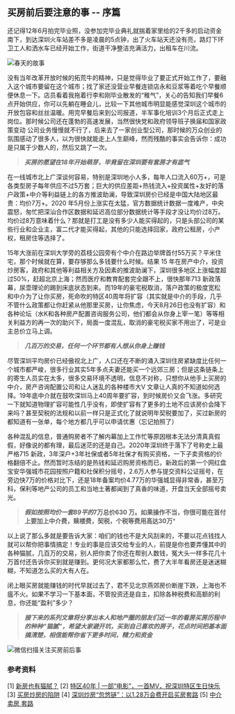 ## 买房前后要注意的事 -- 序篇

还记得12年6月拍完毕业照，没参加完毕业典礼就揣着家里给的2千多的启动资金南下，到达深圳火车站差不多是凌晨的5点钟，出了火车站天还没有亮，路灯下环卫工人和洒水车已经开始工作，街道干净整洁充满活力，出租车在川流。

 ![春天的故事](https://upload-images.jianshu.io/upload_images/2376786-109d2fd06ceefe25.png?imageMogr2/auto-orient/strip%7CimageView2/2/w/1240)


没有当年改革开放时候的拓荒牛的精神，只是觉得毕业了要正式开始工作了，要融入这个城市要留在这个城市；找了家还没营业早餐连锁店永和豆浆等着吃个早餐顺便休息一下。店员看着我拖着行李和刚毕业散发的“稚气”，关心的告知我们早餐6点开始供应，你可以先躺在睡会儿，比较一下其他城市明显能感觉深圳这个城市的开放包容和丝丝温暖。用完早餐后来到公司报道，半军事化培训3个月后正式走上岗位。那时候公司还在蓬勃的高速发展，当然很快党和政府领导班子换届和国家政策变动 公司业务慢慢就不行了，后来去了一家创业型公司，那时候的万众创业的氛围感动了很多人，以为很快就能走上人生巅峰，然而残酷的事实会告诉你：成功是只属于少数人的，然后又跳了一次。

 >***买房的愿望在18年开始萌芽，毕竟留在深圳要有套房才有底气***

在一线城市北上广深谈何容易，特别是深圳地小人多，每年人口流入60万+，可是各类型房子每年供应不过5万套；巨大的供应差距+热钱流入+投资属性+友好的落户政策+中介等利益链上的各方推波助澜，导致深圳房价已经是中国大陆地区最贵：均价7万+。2020 年5月份上涨实在太猛，官方数据统计数据一度难产，中央震怒，匆忙把深汕合作区数据和延迟高位部分数据统计等手段才没让均价过8万。均价过8万意味着什么？那就是打工是没有多少人能买得起的，只是头部公司的某些行业和企业主，富二代才能买得起，其他的只能选择回家，政府公租房，小产权，租房住等选择了。

15年大涨前在深圳大学旁的荔枝公园旁有个中介在路边举牌首付55万买？平米住宅，那个时候就在算，要存够那么多钱要什么时候。结果 15 年在房产中介，投资炒房客，政府和其他等利益相关方及因素的推波助澜下，深圳很多地区上涨幅度超过50%，赶超北京上海；然而医疗和教育配套完全跟不上，很快那年713 新政落幕，尿壶理论的踢到床底状态到来。而19年的豪宅税取消，落户政策的极度宽松和中介为了让你买房，死命吹的特区40周年将扩容（其实就是中介的手段，几乎不管什么政策都让你赶紧从他那里买房，让你焦虑，今天8月26日也没有扩容）和各种论坛（水K和各种房产配置咨询服务公司，他们都会从你身上宰一笔）等等相关利益方的再一次的助兴下，局面一度混乱，取消的豪宅税买家不用出了，可是业主总价立马上调。

>***几百万的交易，任何一个环节都有人想从你身上赚钱***

尽管深圳平均房价已经傲视北上广，人口还在不断的涌入深圳住房紧缺度比任何一个城市都严峻，很多行业其实5年多点夫妻还能买一个远郊三房；但是这条链条上的寄生人员实在太多，很多交易环境不透明，信息不对称，只想你从他手上买房的中介，房产咨询配置公司和让人迷乱的各种楼市大V 文章让人真的不知道如何选择。19年底中介就在鼓吹深圳马上40周年要扩容，到时候房价又会飞涨。多研究一下就知道物理扩容可能性几乎没有，即使扩容有了更多的土地不应该房价会降下来吗？甚至契税的法规和以前一样只是正式化了就说明年契税要加了，买过新房的都知道有一张单，每个地方都几乎可以申请优惠（忘记拍照了）

各种混乱的信息，普通购房者不了解内幕加上工作忙等原因根本无法分清真真假假，好像说的都有理，最后迷茫的还是自己。2020年深圳终于落下了号称史上最严格715 新政，3年深户+3年社保或者5年社保才有购买资格，一下子卖资格的价格翻倍不止。然而暂时冻结的是热钱和延迟购房资格而已，新政后的第一个网红盘宝安华强城市花园按照户籍和社保积分摇号，2.6万人参与提交资料公证摇号，在旁边快7万的价格对比下，还是18年备案均价4.77万的华强城显得非常香，甚至万科，保利等地产公司的员工和当地土著都闻到了真香的味道，开盘当天全部摇号卖光。

>***假如按照均价一套89平的*7万总价630 万。如果操作不当，你很可能在首付上要加上中介费，赎楼费，契税，个税等费用高达30万***

以上说了那么多就是要告诉大家：咱们的钱也不是大风刮来的，不要以花点钱找人就可以帮你把事情搞定！专业的事是应该交给专业的人，前提是你也要弄懂其中的各种猫腻，几百万的交易，别人把你卖了你还在帮别人数钱，冤大头一样多花几十万首付还告诉你买到就是赚到。更何况大家都那么忙，费了大半年看房还是迷迷糊糊，不知道怎么买的大有人在。

闭上眼买房就能赚钱的时代早就过去了，君不见北京燕郊房价断崖下跌，上海也不瘟不火。如果不学习一下基本面，不管投资还是自主，扣除各种税费和高额的利息，你还能“盈利”多少？



> ***接下来的系列文章将分享出本人和地产圈的朋友们近一年的看房买房历程中的种种“猫腻”，希望大家避开坑，买到自己喜欢的房子，花点时间把基本面搞清楚，相信能帮你省下更多时间，精力和资金***




![微信扫描关注买房前后事](https://upload-images.jianshu.io/upload_images/2376786-94ab5b521ee047e9.png?imageMogr2/auto-orient/strip%7CimageView2/2/w/1240)


### 参考资料
[1] [新房也有猫腻？](https://mp.weixin.qq.com/s/SbGxyV3V3wAXfzvn30mX-Q)
[2] [特区40年 | 一部“电影”，一首MV，祝深圳特区生日快乐](https://mp.weixin.qq.com/s/USwgSfdThQHCqN2D6CwjHg)
[3] [买房炒房的陷阱]([https://zhuanlan.zhihu.com/p/143856825](https://zhuanlan.zhihu.com/p/143856825))
[4] [深圳炒房“忽悠链”：以1.28万会费开启买房套路](https://money.163.com/20/0615/07/FF58KBOD00258105.html?f=relatedArticle)
[5] [中介 卖房 套路]([https://www.sohu.com/a/366903406_554746](https://www.sohu.com/a/366903406_554746))
